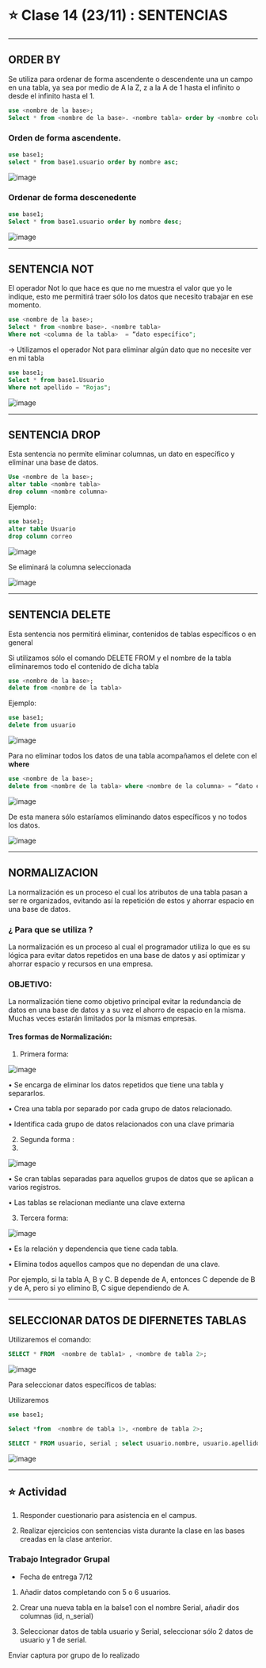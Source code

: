 # :star: Clase 14 (23/11) : SENTENCIAS

---

## ORDER BY

Se utiliza para ordenar de forma ascendente o descendente una un campo en una tabla, ya sea por medio de A la Z, z a la A de 1 hasta el infinito o desde el infinito hasta el 1.
```SQL
use <nombre de la base>;
Select * from <nombre de la base>. <nombre tabla> order by <nombre columna> asc;
```

### Orden de forma ascendente.

```SQL
use base1;
select * from base1.usuario order by nombre asc;
```

![image](https://user-images.githubusercontent.com/72580574/204038688-a0e4da8d-bc81-450c-8935-d8006e531710.png)

### Ordenar de forma descenedente

```SQL
use base1;
Select * from base1.usuario order by nombre desc;
```

![image](https://user-images.githubusercontent.com/72580574/204038726-0460aba6-03f8-40ef-91f3-c6cf510dabac.png)

---

## SENTENCIA NOT

El operador Not lo que hace es que no me muestra el valor que yo le indique, esto me permitirá traer sólo los datos que necesito trabajar en ese momento.

```SQL
use <nombre de la base>;
Select * from <nombre base>. <nombre tabla>
Where not <columna de la tabla>  = “dato específico";
```

-> Utilizamos el operador Not para eliminar algún dato que no necesite ver en mi tabla

```SQL
use base1;
Select * from base1.Usuario
Where not apellido = "Rojas";
```

![image](https://user-images.githubusercontent.com/72580574/204038815-33201518-5322-4ec7-ba7c-7b3b39dc1117.png)


---

## SENTENCIA DROP

Esta sentencia no permite  eliminar columnas,  un dato en específico y  eliminar una base de datos.

```SQL
Use <nombre de la base>;
alter table <nombre tabla>
drop column <nombre columna>
```

Ejemplo:
```SQL
use base1;
alter table Usuario
drop column correo
```


![image](https://user-images.githubusercontent.com/72580574/204038933-6027e3f0-bb7c-4bf9-94ee-81ed9c761797.png)

Se eliminará la columna seleccionada

![image](https://user-images.githubusercontent.com/72580574/204038948-86a949f7-2a5a-4e07-9d4f-b20dd421df0f.png)


---

## SENTENCIA DELETE

Esta sentencia nos permitirá eliminar, contenidos de tablas específicos o en general

Si utilizamos sólo el comando DELETE FROM y el nombre de la tabla eliminaremos todo el contenido de dicha tabla


```SQL
use <nombre de la base>;
delete from <nombre de la tabla>
```

Ejemplo:
```SQL
use base1;
delete from usuario
```

![image](https://user-images.githubusercontent.com/72580574/204039009-99227062-a0f9-4579-8dc1-4dcc2ec67a57.png)

Para no eliminar todos los datos de una tabla acompañamos el delete con el **where**

```SQL
use <nombre de la base>;
delete from <nombre de la tabla> where <nombre de la columna> = “dato específico”;
```

![image](https://user-images.githubusercontent.com/72580574/204039048-cdc9df44-3c57-4632-83a2-f25aca80cafe.png)

De esta manera sólo estaríamos eliminando datos específicos y no todos los datos.

![image](https://user-images.githubusercontent.com/72580574/204039067-76276afd-0587-4d5f-b91f-2e39937deb86.png)


---

## NORMALIZACION

La normalización es un proceso el cual los atributos de una tabla pasan a ser re organizados, evitando así la repetición de estos y ahorrar espacio en una base de datos.

### ¿ Para que se utiliza ?

La normalización es un proceso al cual el programador utiliza lo que es su lógica para evitar datos repetidos en una base de datos y así optimizar y ahorrar espacio y recursos en una empresa.

### OBJETIVO:

La normalización tiene como objetivo principal evitar la redundancia de datos en una base de datos y a su vez el ahorro de espacio en la misma. Muchas veces estarán limitados por la mismas empresas.

#### Tres formas de Normalización:

1. Primera forma:

![image](https://user-images.githubusercontent.com/72580574/204039205-47b2061d-8690-4853-baf8-1e844dee90da.png)

• Se encarga de eliminar los datos repetidos que tiene una tabla y separarlos.

• Crea una tabla por separado por cada grupo de datos relacionado.

• Identifica cada grupo de datos relacionados con una clave primaria


2. Segunda forma :
3. 
![image](https://user-images.githubusercontent.com/72580574/204039232-27be1456-0c35-43a0-9bf8-6098f7514748.png)

• Se cran tablas separadas para aquellos grupos de datos que se aplican a varios registros.

• Las tablas se relacionan mediante una clave externa

3. Tercera forma:

![image](https://user-images.githubusercontent.com/72580574/204039298-cc67234c-b5bd-42cc-8bdd-8365395d65aa.png)

• Es la relación y dependencia que tiene cada tabla.

• Elimina todos aquellos campos que no dependan de una clave.

Por ejemplo, si la tabla A, B y C. B depende de A, entonces  C depende de B y de A, pero si yo elimino B, C  sigue dependiendo de A.

---

## SELECCIONAR DATOS DE DIFERNETES TABLAS

Utilizaremos el comando:

```SQL
SELECT * FROM  <nombre de tabla1> , <nombre de tabla 2>;
```

![image](https://user-images.githubusercontent.com/72580574/204039383-324156f8-8d5d-4438-92a2-97c9982bc278.png)

Para seleccionar datos específicos de tablas:

Utilizaremos

```SQL
use base1;

Select *from  <nombre de tabla 1>, <nombre de tabla 2>;

SELECT * FROM usuario, serial ; select usuario.nombre, usuario.apellido , serial. n_serial from usuario, serial where usuario.idusuario=serial.idserial;
```

![image](https://user-images.githubusercontent.com/72580574/204039449-baddc16d-b35b-461a-9972-4b3cde9a7342.png)


---

## :star: Actividad



1. Responder cuestionario para asistencia en el campus.

2. Realizar ejercicios con sentencias vista durante la clase en las bases creadas en la clase anterior.


### Trabajo Integrador Grupal 

- Fecha de entrega 7/12

1. Añadir datos completando con 5 o 6 usuarios.

2. Crear una nueva tabla en la balse1 con el nombre Serial, añadir dos columnas (id, n_serial)

3. Seleccionar datos de tabla usuario y Serial, seleccionar sólo 2 datos de usuario y 1 de serial.

Enviar captura por grupo de lo realizado
